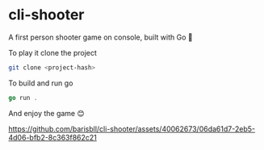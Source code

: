 # cli-shooter
A first person shooter game on console, built with Go 💙

To play it clone the project
```bash
git clone <project-hash>
```

To build and run go
```go
go run .
```

And enjoy the game 😊

https://github.com/barisbll/cli-shooter/assets/40062673/06da61d7-2eb5-4d06-bfb2-8c363f862c21


